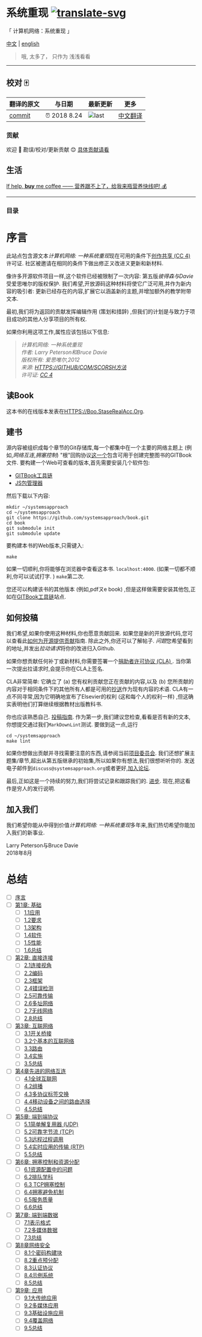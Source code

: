 # 系统重现 [![translate-svg]][translate-list]

[translate-svg]: http://llever.com/translate.svg
[translate-list]: https://github.com/chinanf-boy/chinese-translate-list

「 计算机网络：系统重现 」

[中文](./readme.zh.md) | [english](https://github.com/SystemsApproach/book)

> 哦, 太多了， 只作为 浅浅看看

---

## 校对 🀄️

<!-- doc-templite START generated -->
<!-- repo = 'SystemsApproach/book'  -->
<!-- commit = '48d05209ac2b99da2b941e70a50ae4478909c9ec' -->
<!-- time = '2018 8.24' -->
翻译的原文 | 与日期 | 最新更新 | 更多
---|---|---|---
[commit] | ⏰ 2018 8.24 | ![last] | [中文翻译][translate-list]

[last]: https://img.shields.io/github/last-commit/SystemsApproach/book.svg
[commit]: https://github.com/SystemsApproach/book/tree/48d05209ac2b99da2b941e70a50ae4478909c9ec

<!-- doc-templite END generated -->

### 贡献

欢迎 👏 勘误/校对/更新贡献 😊 [具体贡献请看](https://github.com/chinanf-boy/chinese-translate-list#贡献)

## 生活

[If help, **buy** me coffee —— 营养跟不上了，给我来瓶营养快线吧! 💰](https://github.com/chinanf-boy/live-need-money)

---

### 目录

<!-- START doctoc -->
<!-- END doctoc -->


# 序言

此站点包含源文本*计算机网络: 一种系统重现*现在可用的条件下[创作共享 (CC 4) ](https://creativecommons.org/licenses/by/4.0)许可证. 社区被邀请在相同的条件下做出修正ㄡ改进ㄡ更新和新材料. 

像许多开源软件项目一样,这个软件已经被限制了一次内容: 第五版*彼得森与Davie*受爱思唯尔的版权保护. 我们希望,开放源码这种材料将使它广泛可用,并作为新内容的吸引者: 更新已经存在的内容,扩展它以涵盖新的主题,并增加额外的教学附带文本. 

最初,我们将为返回的贡献发挥编辑作用 (策划和措辞) ,但我们的计划是与致力于项目成功的其他人分享项目的所有权. 

如果你利用这项工作,属性应该包括以下信息: 

> *计算机网络: 一种系统重现\
> 作者: Larry Peterson和Bruce Davie\
> 版权所有: 爱思唯尔,2012\
> 来源: [HTTPS://GITHUB/COM/SCORSH方法](https://github.com/SystemsApproach)\
> 许可证: [CC 4](https://creativecommons.org/licenses/by/4.0)*

## 读Book

这本书的在线版本发表在[HTTPS://Boo.StaseRealAcc.Org](https://book.systemsapproach.org).

## 建书

源内容被组织成每个章节的Git存储库,每一个都集中在一个主要的网络主题上 (例如,*网络互连*,*拥塞控制*) "根"回购协议[这一个](https://github.com/SystemsApproach/book)包含可用于创建完整图书的GITBook文件. 要构建一个Web可查看的版本,首先需要安装几个软件包: 

-  [GITBook工具链](https://toolchain.gitbook.com/setup.html)
-  [JS包管理器](https://www.npmjs.com/get-npm)

然后下载以下内容: 

```shell
mkdir ~/systemsapproach
cd ~/systemsapproach
git clone https://github.com/systemsapproach/book.git
cd book
git submodule init
git submodule update
```

要构建本书的Web版本,只需键入: 

```shell
make
```

如果一切顺利,你将能够在浏览器中查看这本书. `localhost:4000`.  (如果一切都不顺利,你可以试试打字. ) `make`第二次. 

您还可以构建该书的其他版本 (例如,pdfㄡe book) ,但是这样做需要安装其他包,正如在[GITBook工具链](https://toolchain.gitbook.com/ebook.html)站点. 

## 如何投稿

我们希望,如果你使用这种材料,你也愿意贡献回来. 如果您是新的开放源代码,您可以查看此[如何为开源提供贡献](https://opensource.guide/how-to-contribute/)指南. 除此之外,你还可以了解帖子. *问题*您希望看到的地址,并发出*拉动请求*将你的改进归入Github. 

如果你想贡献任何补丁或新材料,你需要签署一个[捐助者许可协议 (CLA) ](https://github.com/SystemsApproach/book/blob/master/CLA.zh.md). 当你第一次提出拉请求时,会提示你在CLA上签名. 

CLA非常简单: 它确立了 (a) 您有权利贡献您正在贡献的内容,以及 (b) 您所贡献的内容对于相同条件下的其他所有人都是可用的[抄送](https://creativecommons.org/licenses/by/4.0)作为现有内容的术语. CLA有一点不同寻常,因为它明确地宣布了Elsevier的权利 (这和每个人的权利一样) ,但这确实表明他们打算继续根据教材出版教科书. 

你也应该熟悉自己. [投稿指南](https://github.com/SystemsApproach/book/blob/master/CONTRIBUTING.zh.md). 作为第一步,我们建议您检查,看看是否有新的文本,你想提交通过我们`MarkDownLint`测试. 要做到这一点,运行

```shell
cd ~/systemsapproach
make lint
```

如果你想做出贡献并寻找需要注意的东西,请参阅当前[项目委员会](https://github.com/orgs/SystemsApproach/projects/). 我们还想扩展主题集/章节,超出从第五版继承的初始集,所以如果你有想法,我们很想听听你的. 发送电子邮件到`discuss@systemsapproach.org`或者更好,[加入论坛](https://groups.google.com/a/systemsapproach.org/forum/#!forum/discuss).

最后,正如这是一个持续的努力,我们将尝试记录和跟踪我们的. [进步](https://github.com/SystemsApproach/book/blob/master/status.zh.md). 现在,把这看作是穷人的发行说明. 

## 加入我们

我们希望你能从中得到价值*计算机网络: 一种系统重现*多年来,我们热切希望你能加入我们的新事业. 

Larry Peterson与Bruce Davie\
2018年8月

# 总结

-  [ ] [序言](README.md)
-  [ ] [第1章: 基础](https://github.com/chinanf-boy/systems-Approach-foundation-zh/blob/master/problem.zh.md)
    -  [ ] [1.1应用](https://github.com/chinanf-boy/systems-Approach-foundation-zh/blob/master/applications.zh.md)
    -  [ ] [1.2要求](https://github.com/chinanf-boy/systems-Approach-foundation-zh/blob/master/requirements.zh.md)
    -  [ ] [1.3架构](https://github.com/chinanf-boy/systems-Approach-foundation-zh/blob/master/architecture.zh.md)
    -  [ ] [1.4软件](https://github.com/chinanf-boy/systems-Approach-foundation-zh/blob/master/software.zh.md)
    -  [ ] [1.5性能](https://github.com/chinanf-boy/systems-Approach-foundation-zh/blob/master/performance.zh.md)
    -  [ ] [1.6总结](https://github.com/chinanf-boy/systems-Approach-foundation-zh/blob/master/summary.zh.md)
-  [ ] [第2章: 直接连接](https://github.com/chinanf-boy/systems-Approach-direct-zh/blob/master/problem.zh.md)
    -  [ ] [2.1连接视角](https://github.com/chinanf-boy/systems-Approach-direct-zh/blob/master/perspective.zh.md)
    -  [ ] [2.2编码](https://github.com/chinanf-boy/systems-Approach-direct-zh/blob/master/encoding.zh.md)
    -  [ ] [2.3框架](https://github.com/chinanf-boy/systems-Approach-direct-zh/blob/master/framing.zh.md)
    -  [ ] [2.4错误检测](https://github.com/chinanf-boy/systems-Approach-direct-zh/blob/master/error.zh.md)
    -  [ ] [2.5可靠传输](https://github.com/chinanf-boy/systems-Approach-direct-zh/blob/master/reliable.zh.md)
    -  [ ] [2.6多址网络](https://github.com/chinanf-boy/systems-Approach-direct-zh/blob/master/ethernet.zh.md)
    -  [ ] [2.7无线网络](https://github.com/chinanf-boy/systems-Approach-direct-zh/blob/master/wireless.zh.md)
    -  [ ] [2.8总结](https://github.com/chinanf-boy/systems-Approach-direct-zh/blob/master/summary.zh.md)
-  [ ] [第3章: 互联网络](https://github.com/chinanf-boy/systems-Approach-internetworking-zh/blob/master/problem.zh.md)
    -  [ ] [3.1开关桥接](https://github.com/chinanf-boy/systems-Approach-internetworking-zh/blob/master/switching.zh.md)
    -  [ ] [3.2个基本的互联网络](https://github.com/chinanf-boy/systems-Approach-internetworking-zh/blob/master/basic-ip.zh.md)
    -  [ ] [3.3路由](https://github.com/chinanf-boy/systems-Approach-internetworking-zh/blob/master/routing.zh.md)
    -  [ ] [3.4实施](https://github.com/chinanf-boy/systems-Approach-internetworking-zh/blob/master/impl.zh.md)
    -  [ ] [3.5总结](https://github.com/chinanf-boy/systems-Approach-internetworking-zh/blob/master/summary.zh.md)
-  [ ] [第4章先进的网络互连](https://github.com/chinanf-boy/systems-Approach-scaling-zh/blob/master/problem.zh.md)
    -  [ ] [4.1全球互联网](https://github.com/chinanf-boy/systems-Approach-scaling-zh/blob/master/global.zh.md)
    -  [ ] [4.2组播](https://github.com/chinanf-boy/systems-Approach-scaling-zh/blob/master/multicast.zh.md)
    -  [ ] [4.3多协议标签交换](https://github.com/chinanf-boy/systems-Approach-scaling-zh/blob/master/mpls.zh.md)
    -  [ ] [4.4移动设备之间的路由选择](https://github.com/chinanf-boy/systems-Approach-scaling-zh/blob/master/mobile-ip.zh.md)
    -  [ ] [4.5总结](https://github.com/chinanf-boy/systems-Approach-scaling-zh/blob/master/summary.zh.md)
-  [ ] [第5章: 端到端协议](https://github.com/chinanf-boy/systems-Approach-e2e-zh/blob/master/problem.zh.md)
    -  [ ] [5.1简单解复用器 (UDP) ](https://github.com/chinanf-boy/systems-Approach-e2e-zh/blob/master/udp.zh.md)
    -  [ ] [5.2可靠字节流 (TCP) ](https://github.com/chinanf-boy/systems-Approach-e2e-zh/blob/master/tcp.zh.md)
    -  [ ] [5.3远程过程调用](https://github.com/chinanf-boy/systems-Approach-e2e-zh/blob/master/rpc.zh.md)
    -  [ ] [5.4实时应用的传输 (RTP) ](https://github.com/chinanf-boy/systems-Approach-e2e-zh/blob/master/rtp.zh.md)
    -  [ ] [5.5总结](https://github.com/chinanf-boy/systems-Approach-e2e-zh/blob/master/summary.zh.md)
-  [ ] [第6章: 拥塞控制和资源分配](https://github.com/chinanf-boy/systems-Approach-congestion-zh/blob/master/problem.zh.md)
    -  [ ] [6.1资源配置中的问题](https://github.com/chinanf-boy/systems-Approach-congestion-zh/blob/master/issues.zh.md)
    -  [ ] [6.2排队学科](https://github.com/chinanf-boy/systems-Approach-congestion-zh/blob/master/queuing.zh.md)
    -  [ ] [6.3 TCP拥塞控制](https://github.com/chinanf-boy/systems-Approach-congestion-zh/blob/master/tcpcc.zh.md)
    -  [ ] [6.4拥塞避免机制](https://github.com/chinanf-boy/systems-Approach-congestion-zh/blob/master/avoidance.zh.md)
    -  [ ] [6.5服务质量](https://github.com/chinanf-boy/systems-Approach-congestion-zh/blob/master/qos.zh.md)
    -  [ ] [6.6总结](https://github.com/chinanf-boy/systems-Approach-congestion-zh/blob/master/summary.zh.md)
-  [ ] [第7章: 端到端数据](https://github.com/chinanf-boy/systems-Approach-data-zh/blob/master/problem.zh.md)
    -  [ ] [7.1表示格式](https://github.com/chinanf-boy/systems-Approach-data-zh/blob/master/presentation.zh.md)
    -  [ ] [7.2多媒体数据](https://github.com/chinanf-boy/systems-Approach-data-zh/blob/master/multimedia.zh.md)
    -  [ ] [7.3总结](https://github.com/chinanf-boy/systems-Approach-data-zh/blob/master/summary.zh.md)
-  [ ] [第8章网络安全](https://github.com/chinanf-boy/systems-Approach-security-zh/blob/master/problem.zh.md)
    -  [ ] [8.1个密码构建块](https://github.com/chinanf-boy/systems-Approach-security-zh/blob/master/crypto.zh.md)
    -  [ ] [8.2重点预分配](https://github.com/chinanf-boy/systems-Approach-security-zh/blob/master/key-distro.zh.md)
    -  [ ] [8.3认证协议](https://github.com/chinanf-boy/systems-Approach-security-zh/blob/master/authentication.zh.md)
    -  [ ] [8.4示例系统](https://github.com/chinanf-boy/systems-Approach-security-zh/blob/master/systems.zh.md)
    -  [ ] [8.5总结](https://github.com/chinanf-boy/systems-Approach-security-zh/blob/master/summary.zh.md)
-  [ ] [第9章: 应用](https://github.com/chinanf-boy/systems-Approach-applications-zh/blob/master/problem.zh.md)
    -  [ ] [9.1大传统应用](https://github.com/chinanf-boy/systems-Approach-applications-zh/blob/master/traditional.zh.md)
    -  [ ] [9.2多媒体应用](https://github.com/chinanf-boy/systems-Approach-applications-zh/blob/master/multimedia.zh.md)
    -  [ ] [9.3基础设施应用](https://github.com/chinanf-boy/systems-Approach-applications-zh/blob/master/infrastructure.zh.md)
    -  [ ] [9.4覆盖网络](https://github.com/chinanf-boy/systems-Approach-applications-zh/blob/master/overlays.zh.md)
    -  [ ] [9.5总结](https://github.com/chinanf-boy/systems-Approach-applications-zh/blob/master/summary.zh.md)
